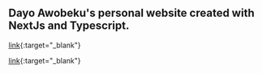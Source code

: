 ## Dayo Awobeku's personal website created with NextJs and Typescript.

[link](https://dayoawobeku.com){:target="_blank"}

[link](https://dayoawobeku.com){:target="_blank"}
